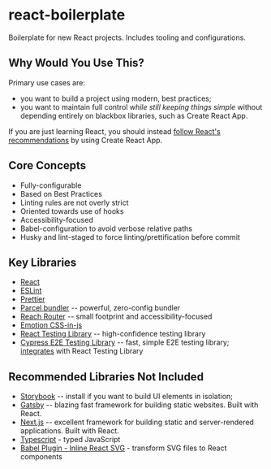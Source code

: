 # react-boilerplate

Boilerplate for new React projects. Includes tooling and configurations.

## Why Would You Use This?

Primary use cases are:

- you want to build a project using modern, best practices;
- you want to maintain full control _while still keeping things simple_ without depending entirely on blackbox libraries, such as Create React App.

If you are just learning React, you should instead [follow React's recommendations](https://reactjs.org/docs/create-a-new-react-app.html#create-react-app) by using Create React App.

## Core Concepts

- Fully-configurable
- Based on Best Practices
- Linting rules are not overly strict
- Oriented towards use of hooks
- Accessibility-focused
- Babel-configuration to avoid verbose relative paths
- Husky and lint-staged to force linting/prettification before commit

## Key Libraries

- [React](https://reactjs.org/)
- [ESLint](https://eslint.org/)
- [Prettier](https://prettier.io/)
- [Parcel bundler](https://parceljs.org/) -- powerful, zero-config bundler
- [Reach Router](https://reach.tech/router/) -- small footprint and accessibility-focused
- [Emotion CSS-in-js](https://emotion.sh/docs/introduction)
- [React Testing Library](https://testing-library.com/docs/react-testing-library/intro) -- high-confidence testing library
- [Cypress E2E Testing Library](https://www.cypress.io/) -- fast, simple E2E testing library; [integrates](https://testing-library.com/docs/cypress-testing-library/intro) with React Testing Library

## Recommended Libraries Not Included

- [Storybook](https://www.learnstorybook.com/) -- install if you want to build UI elements in isolation;
- [Gatsby](https://www.gatsbyjs.com/) -- blazing fast framework for building static websites. Built with React.
- [Next.js](https://nextjs.org/) -- excellent framework for building static and server-rendered applications. Built with React.
- [Typescript](https://www.typescriptlang.org/) - typed JavaScript
- [Babel Plugin - Inline React SVG](https://www.npmjs.com/package/babel-plugin-inline-react-svg) - transform SVG files to React components
